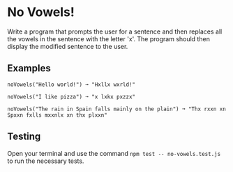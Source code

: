 # No Vowels!

Write a program that prompts the user for a sentence and then replaces all the vowels in the sentence with the letter 'x'. The program should then display the modified sentence to the user.


## Examples
```
noVowels("Hello world!") ➞ "Hxllx wxrld!"

noVowels("I like pizza") ➞ "x lxkx pxzzx"

noVowels("The rain in Spain falls mainly on the plain") ➞ "Thx rxxn xn Spxxn fxlls mxxnlx xn thx plxxn"
```

## Testing
Open your terminal and use the command `npm test -- no-vowels.test.js` to run the necessary tests.
